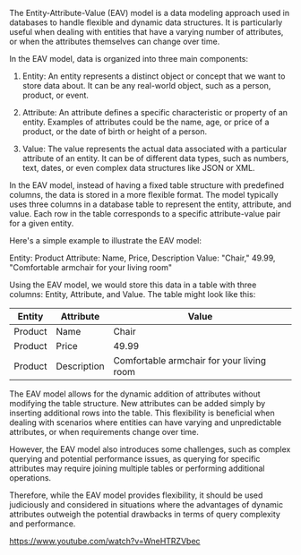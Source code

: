 The Entity-Attribute-Value (EAV) model is a data modeling approach used in databases to handle flexible and dynamic data structures. It is particularly useful when dealing with entities that have a varying number of attributes, or when the attributes themselves can change over time.

In the EAV model, data is organized into three main components:

1. Entity: An entity represents a distinct object or concept that we want to store data about. It can be any real-world object, such as a person, product, or event.

2. Attribute: An attribute defines a specific characteristic or property of an entity. Examples of attributes could be the name, age, or price of a product, or the date of birth or height of a person.

3. Value: The value represents the actual data associated with a particular attribute of an entity. It can be of different data types, such as numbers, text, dates, or even complex data structures like JSON or XML. 

In the EAV model, instead of having a fixed table structure with predefined columns, the data is stored in a more flexible format. The model typically uses three columns in a database table to represent the entity, attribute, and value. Each row in the table corresponds to a specific attribute-value pair for a given entity.

Here's a simple example to illustrate the EAV model:

Entity: Product Attribute: Name, Price, Description Value: "Chair," 49.99, "Comfortable armchair for your living room"

Using the EAV model, we would store this data in a table with three columns: Entity, Attribute, and Value. The table might look like this:

|Entity|Attribute|Value|
|---|---|---|
|Product|Name|Chair|
|Product|Price|49.99|
|Product|Description|Comfortable armchair for your living room|

The EAV model allows for the dynamic addition of attributes without modifying the table structure. New attributes can be added simply by inserting additional rows into the table. This flexibility is beneficial when dealing with scenarios where entities can have varying and unpredictable attributes, or when requirements change over time.

However, the EAV model also introduces some challenges, such as complex querying and potential performance issues, as querying for specific attributes may require joining multiple tables or performing additional operations.

Therefore, while the EAV model provides flexibility, it should be used judiciously and considered in situations where the advantages of dynamic attributes outweigh the potential drawbacks in terms of query complexity and performance.

https://www.youtube.com/watch?v=WneHTRZVbec